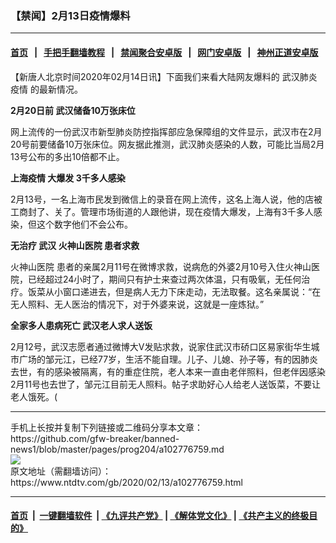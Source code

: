 ### 【禁闻】2月13日疫情爆料
------------------------

#### [首页](https://github.com/gfw-breaker/banned-news1/blob/master/README.md) &nbsp;&nbsp;|&nbsp;&nbsp; [手把手翻墙教程](https://github.com/gfw-breaker/guides/wiki) &nbsp;&nbsp;|&nbsp;&nbsp; [禁闻聚合安卓版](https://github.com/gfw-breaker/bn-android) &nbsp;&nbsp;|&nbsp;&nbsp; [网门安卓版](https://github.com/oGate2/oGate) &nbsp;&nbsp;|&nbsp;&nbsp; [神州正道安卓版](https://github.com/SzzdOgate/update) 



<div><div class="post_content" itemprop="articleBody">
 <p>
  【新唐人北京时间2020年02月14日讯】下面我们来看大陆网友爆料的
  <ok href="https://www.ntdtv.com/gb/442749.htm">
   武汉肺炎疫情
  </ok>
  的最新情况。
 </p>
 <p>
  <strong>
   2月20日前 武汉储备10万张床位
  </strong>
 </p>
 <p>
  网上流传的一份武汉市新型肺炎防控指挥部应急保障组的文件显示，武汉市在2月20号前要储备10万张床位。网友据此推测，武汉肺炎感染的人数，可能比当局2月13号公布的多出10倍都不止。
 </p>
 <p>
  <strong>
   <ok href="https://www.ntdtv.com/gb/上海疫情.htm">
    上海疫情
   </ok>
   大爆发 3千多人感染
  </strong>
 </p>
 <p>
  2月13号，一名上海市民发到微信上的录音在网上流传，这名上海人说，他的店被工商封了、关了。管理市场街道的人跟他讲，现在疫情大爆发，上海有3千多人感染，但这个数字他们不会公布。
 </p>
 <p>
  <strong>
   无治疗 武汉
   <ok href="https://www.ntdtv.com/gb/火神山医院.htm">
    火神山医院
   </ok>
   患者求救
  </strong>
 </p>
 <p>
  <ok href="https://www.ntdtv.com/gb/火神山医院.htm">
   火神山医院
  </ok>
  患者的亲属2月11号在微博求救，说病危的外婆2月10号入住火神山医院，已经超过24小时了，期间只有护士来查过两次体温，只有吸氧，无任何治疗。饭菜从小窗口递进去，但是病人无力下床走动，无法取餐。这名亲属说：“在无人照料、无人医治的情况下，对于外婆来说，这就是一座炼狱。”
 </p>
 <p>
  <strong>
   全家多人患病死亡 武汉老人求人送饭
  </strong>
 </p>
 <p>
  2月12号，武汉志愿者通过微博大V发贴求救，说家住武汉市硚口区易家街华生城市广场的邹元江，已经77岁，生活不能自理。儿子、儿媳、孙子等，有的因肺炎去世，有的感染被隔离，有的重症住院，老人本来一直由老伴照料，但老伴因感染2月11号也去世了，邹元江目前无人照料。帖子求助好心人给老人送饭菜，不要让老人饿死。(
 </p>
 <div class="single_ad">
 </div>
</div>
</div>
<hr/>
手机上长按并复制下列链接或二维码分享本文章：<br/>
https://github.com/gfw-breaker/banned-news1/blob/master/pages/prog204/a102776759.md <br/>
<a href='https://github.com/gfw-breaker/banned-news1/blob/master/pages/prog204/a102776759.md'><img src='https://github.com/gfw-breaker/banned-news1/blob/master/pages/prog204/a102776759.md.png'/></a> <br/>
原文地址（需翻墙访问）：https://www.ntdtv.com/gb/2020/02/13/a102776759.html


------------------------
#### [首页](https://github.com/gfw-breaker/banned-news1/blob/master/README.md) &nbsp;|&nbsp; [一键翻墙软件](https://github.com/gfw-breaker/nogfw/blob/master/README.md) &nbsp;| [《九评共产党》](https://github.com/gfw-breaker/9ping.md/blob/master/README.md#九评之一评共产党是什么) | [《解体党文化》](https://github.com/gfw-breaker/jtdwh.md/blob/master/README.md) | [《共产主义的终极目的》](https://github.com/gfw-breaker/gczydzjmd.md/blob/master/README.md)


<img src='http://gfw-breaker.win/banned-news/pages/prog204/a102776759.md' width='0px' height='0px'/>